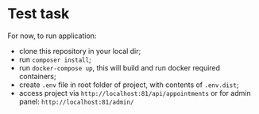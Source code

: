 # Test task

For now, to run application:

- clone this repository in your local dir;
- run ``composer install``;
- run ``docker-compose up``, this will build and run docker required containers;
- create ``.env`` file in root folder of project, with contents of ``.env.dist``;
- access project via ``http://localhost:81/api/appointments`` or for admin panel: ``http://localhost:81/admin/``